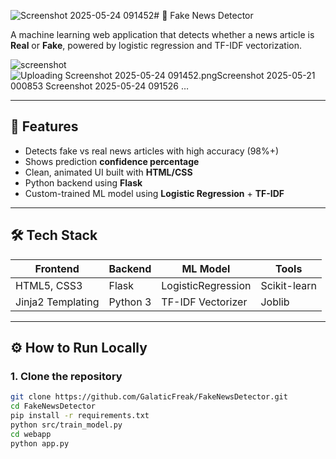 ![Screenshot 2025-05-24 091452](https://github.com/user-attachments/assets/42866184-3120-4c96-ad1f-683b06e91241)# 📰 Fake News Detector

A machine learning web application that detects whether a news article is **Real** or **Fake**, powered by logistic regression and TF-IDF vectorization.

![screenshot](https://github.com/GalaticFreak/FakeNewsDetector/raw/main/assets/screenshot.png) <!-- Optional image path if you upload a screenshot -->
![Uploading Screenshot 2025-05-24 091452.png![Screenshot 2025-05-21 000853](https://github.com/user-attachments/assets/11a8eb2e-a136-4801-be05-8fcc298cfe89)
![Screenshot 2025-05-24 091526](https://github.com/user-attachments/assets/6c83e115-a8c0-4575-8f33-4fabd96eff49)
…]()

---

## 🚀 Features

- Detects fake vs real news articles with high accuracy (98%+)
- Shows prediction **confidence percentage**
- Clean, animated UI built with **HTML/CSS**
- Python backend using **Flask**
- Custom-trained ML model using **Logistic Regression** + **TF-IDF**

---

## 🛠️ Tech Stack

| Frontend       | Backend    | ML Model        | Tools      |
|----------------|------------|-----------------|------------|
| HTML5, CSS3    | Flask      | LogisticRegression | Scikit-learn |
| Jinja2 Templating | Python 3 | TF-IDF Vectorizer | Joblib      |

---

## ⚙️ How to Run Locally

### 1. Clone the repository

```bash
git clone https://github.com/GalaticFreak/FakeNewsDetector.git
cd FakeNewsDetector
pip install -r requirements.txt
python src/train_model.py
cd webapp
python app.py

